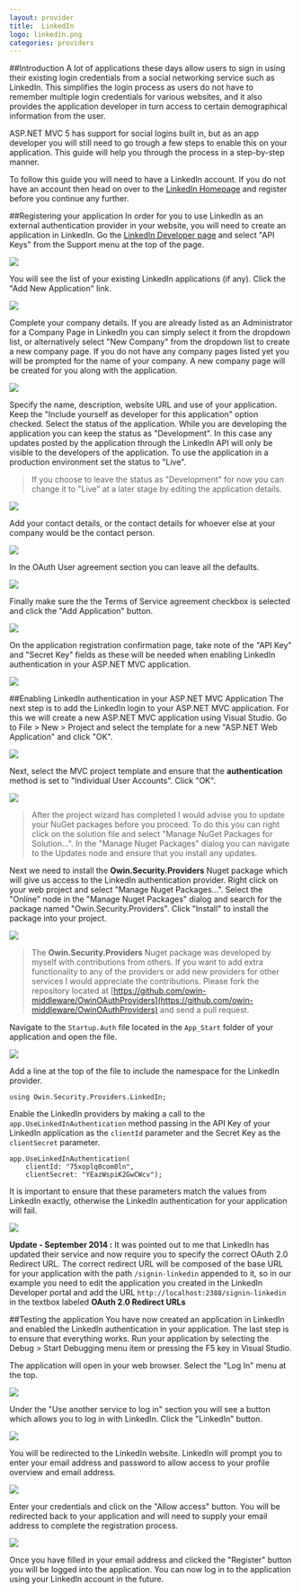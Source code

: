 ```yaml
---
layout: provider
title:  LinkedIn
logo: linkedin.png
categories: providers
---
```

##Introduction
A lot of applications these days allow users to sign in using their existing login credentials from a social networking service such as LinkedIn.  This simplifies the login process as users do not have to remember multiple login credentials for various websites, and it also provides the application developer in turn access to certain demographical information from the user.

ASP.NET MVC 5 has support for social logins built in, but as an app developer you will still need to go trough a few steps to enable this on your application.  This guide will help you through the process in a step-by-step manner.

To follow this guide you will need to have a LinkedIn account.  If you do not have an account then head on over to the [LinkedIn Homepage](http://www.linkedin.com) and register before you continue any further.

##Registering your application
In order for you to use LinkedIn as an external authentication provider in your website, you will need to create an application in LinkedIn.  Go the [LinkedIn Developer page](https://developer.linkedin.com) and select "API Keys" from the Support menu at the top of the page.

![](/images/guides/linkedin/linkedin_api_keys_menu.png)

You will see the list of your existing LinkedIn applications (if any). Click the "Add New Application" link.

![](/images/guides/linkedin/linkedin_application_list.png)

Complete your company details. If you are already listed as an Administrator for a Company Page in LinkedIn you can simply select it from the dropdown list, or alternatively select "New Company" from the dropdown list to create a new company page.  If you do not have any company pages listed yet you will be prompted for the name of your company.  A new company page will be created for you along with the application.

![](/images/guides/linkedin/linkedin_create_app_companyinfo.png)

Specify the name, description, website URL and use of your application.  Keep the "Include yourself as developer for this application" option checked.  Select the status of the application. While you are developing the application you can keep the status as "Development".  In this case any updates posted by the application through the LinkedIn API will only be visible to the developers of the application.  To use the application in a production environment set the status to "Live".  

> If you choose to leave the status as "Development" for now you can change it to "Live" at a later stage by editing the application details.

![](/images/guides/linkedin/linkedin_create_app_applicationinfo.png)

Add your contact details, or the contact details for whoever else at your company would be the contact person.

![](/images/guides/linkedin/linkedin_create_app_contactinfo.png)

In the OAuth User agreement section you can leave all the defaults.

![](/images/guides/linkedin/linkedin_create_app_oauth.png)

Finally make sure the the Terms of Service agreement checkbox is selected and click the "Add Application" button.

![](/images/guides/linkedin/linkedin_create_app_other.png)

On the application registration confirmation page, take note of the "API Key" and "Secret Key" fields as these will be needed when enabling LinkedIn authentication in your ASP.NET MVC application.

![](/images/guides/linkedin/linkedin_create_app_confirmation.png)

##Enabling LinkedIn authentication in your ASP.NET MVC Application
The next step is to add the LinkedIn login to your ASP.NET MVC application.  For this we will create a new ASP.NET MVC application using Visual Studio. Go to File > New > Project and select the template for a new "ASP.NET Web Application" and click "OK".

![](/images/guides/linkedin/new_project.png)

Next, select the MVC project template and ensure that the **authentication** method is set to "Individual User Accounts".  Click "OK".

![](/images/guides/linkedin/new_project_mvc.png)

> After the project wizard has completed I would advise you to update your NuGet packages before you proceed.  To do this you can right click on the solution file and select "Manage NuGet Packages for Solution...".  In the "Manage Nuget Packages" dialog you can navigate to the Updates node and ensure that you install any updates.

Next we need to install the **Owin.Security.Providers** Nuget package which will give us access to the LinkedIn authentication provider.  Right click on your web project and select "Manage Nuget Packages...". Select the "Online" node in the "Manage Nuget Packages" dialog and search for the package named "Owin.Security.Providers".  Click "Install" to install the package into your project.

![](/images/guides/linkedin/nuget_package_dialog.png)

> The **Owin.Security.Providers** Nuget package was developed by myself with contributions from others.  If you want to add extra functionality to any of the providers or add new providers for other services I would appreciate the contributions.  Please fork the repository located at [https://github.com/owin-middleware/OwinOAuthProviders](https://github.com/owin-middleware/OwinOAuthProviders) and send a pull request.

Navigate to the `Startup.Auth` file located in the `App_Start` folder of your application and open the file.

![](/images/guides/linkedin/navigate_startup_auth.png)

Add a line at the top of the file to include the namespace for the LinkedIn provider.

	using Owin.Security.Providers.LinkedIn;


Enable the LinkedIn providers by making a call to the `app.UseLinkedInAuthentication` method passing in the API Key of your LinkedIn application as the `clientId` parameter and the Secret Key as the `clientSecret` parameter.

	app.UseLinkedInAuthentication(
    	clientId: "75xoplq0com0ln", 
    	clientSecret: "YEazWspiK2GwCWcv");

It is important to ensure that these parameters match the values from LinkedIn exactly, otherwise the LinkedIn authentication for your application will fail.

![](/images/guides/linkedin/keys_matchup.png)

**Update - September 2014 :**
It was pointed out to me that LinkedIn has updated their service and now require you to specify the correct OAuth 2.0 Redirect URL. The correct redirect URL will be composed of the base URL for your application with the path `/signin-linkedin` appended to it, so in our example you need to edit the application you created in the LinkedIn Developer portal and add the URL `http://localhost:2388/signin-linkedin` in the textbox labeled **OAuth 2.0 Redirect URLs**

##Testing the application
You have now created an application in LinkedIn and enabled the LinkedIn authentication in your application.  The last step is to ensure that everything works.  Run your application by selecting the Debug > Start Debugging menu item or pressing the F5 key in Visual Studio.

The application will open in your web browser.  Select the "Log In" menu at the top.

![](/images/guides/linkedin/application_start_screen.png)

Under the "Use another service to log in" section you will see a button which allows you to log in with LinkedIn.  Click the "LinkedIn" button.

![](/images/guides/linkedin/application_login_screen.png)

You will be redirected to the LinkedIn website.  LinkedIn will prompt you to enter your email address and password to allow access to your profile overview and email address.  

![](/images/guides/linkedin/linkedin_permission.png)

Enter your credentials and click on the "Allow access" button.  You will be redirected back to your application and will need to supply your email address to complete the registration process.

![](/images/guides/linkedin/complete_registration.png)

Once you have filled in your email address and clicked the "Register" button you will be logged into the application.  You can now log in to the application using your LinkedIn account in the future.
